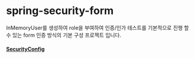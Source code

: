 # spring-security-form

InMemoryUser를 생성하여 role을 부여하여 인증/인가 테스트를 기본적으로 진행 할 수 있는  form 인증 방식의 기본 구성 프로젝트 입니다.

#### [SecurityConfig](https://github.com/youjaewoong/spring-security-form/blob/master/src/main/java/com/form/security/SecurityConfig.java)

